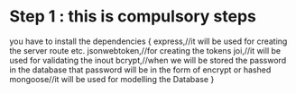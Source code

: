 # Step 1 : this is compulsory steps
you have to install the dependencies {
express,//it will be used for creating the server route etc.
jsonwebtoken,//for creating the tokens
joi,//it will be used for validating the inout
bcrypt,//when we will be stored the password in the database that password will be in the form of encrypt or hashed
mongoose//it will be used for modelling the Database
}
